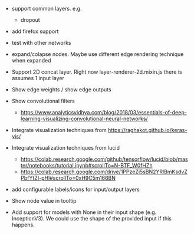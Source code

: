  - support common layers. e.g. 
    - dropout
 - add firefox support
     
 - test with other networks
 - expand/colapse nodes. Maybe use different edge rendering technique when expanded
 - Support 2D concat layer. Right now layer-renderer-2d.mixin.js there is assumes 1 input layer
 
 - Show edge weights / show edge outputs
 - Show convolutional filters
    - https://www.analyticsvidhya.com/blog/2018/03/essentials-of-deep-learning-visualizing-convolutional-neural-networks/
 - Integrate visualization techniques from https://raghakot.github.io/keras-vis/
 - Integrate visualization techniques from lucid
   - https://colab.research.google.com/github/tensorflow/lucid/blob/master/notebooks/tutorial.ipynb#scrollTo=N-BTF_W0fHZh
   - https://colab.research.google.com/drive/1PPzeZi5sBN2YRlBmKsdvZPbfYtZI-pHl#scrollTo=0xH9C5m166BN
 - add configurable labels/icons for input/output layers
 - Show node value in tooltip
 - Add support for models with None in their input shape (e.g. InceptionV3). We could use the shape of the provided input if this happens.
